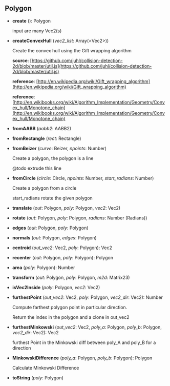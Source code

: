 <a name="Polygon"></a>
## Polygon

<a name="Polygon-create"></a>
* **create** (): Polygon

  input are many Vec2(s)


<a name="Polygon-createConvexHull"></a>
* **createConvexHull** (*vec2_list*: Array(&lt;Vec2&gt;))

  Create the convex hull using the Gift wrapping algorithm

  **source**: [https://github.com/juhl/collision-detection-2d/blob/master/util.js](https://github.com/juhl/collision-detection-2d/blob/master/util.js)

  **reference**: [http://en.wikipedia.org/wiki/Gift_wrapping_algorithm](http://en.wikipedia.org/wiki/Gift_wrapping_algorithm)

  **reference**: [http://en.wikibooks.org/wiki/Algorithm_Implementation/Geometry/Convex_hull/Monotone_chain](http://en.wikibooks.org/wiki/Algorithm_Implementation/Geometry/Convex_hull/Monotone_chain)


<a name="Polygon-fromAABB"></a>
* **fromAABB** (*aabb2*: AABB2)

<a name="Polygon-fromRectangle"></a>
* **fromRectangle** (*rect*: Rectangle)

<a name="Polygon-fromBeizer"></a>
* **fromBeizer** (*curve*: Beizer, *npoints*: Number)

  Create a polygon, the polygon is a line

  @todo extrude this line


<a name="Polygon-fromCircle"></a>
* **fromCircle** (*circle*: Circle, *npoints*: Number, *start_radians*: Number)

  Create a polygon from a circle

  start_radians rotate the given polygon


<a name="Polygon-translate"></a>
* **translate** (*out*: Polygon, *poly*: Polygon, *vec2*: Vec2)

<a name="Polygon-rotate"></a>
* **rotate** (*out*: Polygon, *poly*: Polygon, *radians*: Number (Radians))

<a name="Polygon-edges"></a>
* **edges** (*out*: Polygon, *poly*: Polygon)

<a name="Polygon-normals"></a>
* **normals** (*out*: Polygon, *edges*: Polygon)

<a name="Polygon-centroid"></a>
* **centroid** (*out_vec2*: Vec2, *poly*: Polygon): Vec2

<a name="Polygon-recenter"></a>
* **recenter** (*out*: Polygon, *poly*: Polygon): Polygon

<a name="Polygon-area"></a>
* **area** (*poly*: Polygon): Number

<a name="Polygon-transform"></a>
* **transform** (*out*: Polygon, *poly*: Polygon, *m2d*: Matrix23)

<a name="Polygon-isVec2Inside"></a>
* **isVec2Inside** (*poly*: Polygon, *vec2*: Vec2)

<a name="Polygon-furthestPoint"></a>
* **furthestPoint** (*out_vec2*: Vec2, *poly*: Polygon, *vec2_dir*: Vec2): Number

  Compute farthest polygon point in particular direction.

  Return the index in the polygon and a clone in out_vec2


<a name="Polygon-furthestMinkowski"></a>
* **furthestMinkowski** (*out_vec2*: Vec2, *poly_a*: Polygon, *poly_b*: Polygon, *vec2_dir*: Vec2): Vec2

  furthest Point in the Minkowski diff between poly_A and poly_B for a direction


<a name="Polygon-MinkowskiDifference"></a>
* **MinkowskiDifference** (*poly_a*: Polygon, *poly_b*: Polygon): Polygon

  Calculate Minkowski Difference


<a name="Polygon-toString"></a>
* **toString** (*poly*: Polygon)